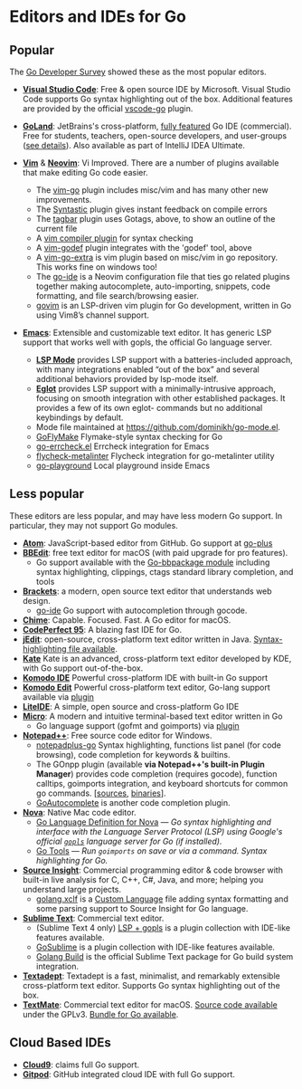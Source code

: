 # Editors and IDEs for Go
## Popular
The [Go Developer Survey](https://go.dev/blog/survey2019-results) showed these as the most popular editors.
  * **[Visual Studio Code](https://code.visualstudio.com/)**: Free & open source IDE by Microsoft. Visual Studio Code supports Go syntax highlighting out of the box. Additional features are provided by the official [vscode-go](https://github.com/golang/vscode-go) plugin.
  * **[GoLand](https://www.jetbrains.com/go/)**: JetBrains's cross-platform, [fully featured](https://www.jetbrains.com/go/features/) Go IDE (commercial). Free for students, teachers, open-source developers, and user-groups ([see details](https://www.jetbrains.com/go/buy/#edition=discounts)). Also available as part of IntelliJ IDEA Ultimate.

  * **[Vim](http://www.vim.org/)** & **[Neovim](https://neovim.io/)**: Vi Improved. There are a number of plugins available that make editing Go code easier.
    * The [vim-go](https://github.com/fatih/vim-go) plugin includes misc/vim and has many other new improvements.
    * The [Syntastic](https://github.com/scrooloose/syntastic) plugin gives instant feedback on compile errors
    * The [tagbar](https://github.com/majutsushi/tagbar) plugin uses Gotags, above, to show an outline of the current file
    * A [vim compiler plugin](https://github.com/rjohnsondev/vim-compiler-go) for syntax checking
    * A [vim-godef](https://github.com/dgryski/vim-godef) plugin integrates with the 'godef' tool, above
    * A [vim-go-extra](https://github.com/vim-jp/vim-go-extra) is vim plugin based on misc/vim in go repository. This works fine on windows too!
    * The [go-ide](https://github.com/plentiform/go-ide) is a Neovim configuration file that ties go related plugins together making autocomplete, auto-importing, snippets, code formatting, and file search/browsing easier.
    * [govim](https://github.com/govim/govim) is an LSP-driven vim plugin for Go development, written in Go using Vim8’s channel support.
  * **[Emacs](https://www.gnu.org/software/emacs/)**: Extensible and customizable text editor. It has generic LSP support that works well with gopls, the official Go language server.
    * **[LSP Mode](https://emacs-lsp.github.io/lsp-mode/)** provides LSP support with a batteries-included approach, with many integrations enabled “out of the box” and several additional behaviors provided by lsp-mode itself.
    * **[Eglot](https://github.com/joaotavora/eglot/blob/master/README.md)** provides LSP support with a minimally-intrusive approach, focusing on smooth integration with other established packages. It provides a few of its own eglot- commands but no additional keybindings by default.
    * Mode file maintained at https://github.com/dominikh/go-mode.el.
    * [GoFlyMake](https://github.com/dougm/goflymake) Flymake-style syntax checking for Go
    * [go-errcheck.el](https://github.com/dominikh/go-errcheck.el) Errcheck integration for Emacs
    * [flycheck-metalinter](https://github.com/favadi/flycheck-gometalinter) Flycheck integration for go-metalinter utility
    * [go-playground](https://github.com/grafov/go-playground) Local playground inside Emacs

## Less popular
These editors are less popular, and may have less modern Go support. In particular, they may not support Go modules.
  * **[Atom](https://atom.io/)**: JavaScript-based editor from GitHub. Go support at [go-plus](https://github.com/joefitzgerald/go-plus)
  * **[BBEdit](https://www.barebones.com/products/bbedit/)**: free text editor for macOS (with paid upgrade for pro features). 
    * Go support available with the [Go-bbpackage module](https://github.com/ascarter/go-bbpackage) including syntax highlighting, clippings, ctags standard library completion, and tools
  * **[Brackets](http://brackets.io)**: a modern, open source text editor that understands web design.
    * [go-ide](https://github.com/David5i6/Brackets-Go-IDE) Go support with autocompletion through gocode.
  * **[Chime](https://www.chimehq.com)**: Capable. Focused. Fast. A Go editor for macOS.
  * **[CodePerfect 95](https://codeperfect95.com)**: A blazing fast IDE for Go.
  * **[jEdit](http://www.jedit.org/)**: open-source, cross-platform text editor written in Java. [Syntax-highlighting file available](https://code.google.com/archive/p/go-stuff/source/default/source).
  * **[Kate](https://kate-editor.org/)** Kate is an advanced, cross-platform text editor developed by KDE, with Go support out-of-the-box.
  * **[Komodo IDE](https://www.activestate.com/komodo-ide)** Powerful cross-platform IDE with built-in Go support
  * **[Komodo Edit](https://www.activestate.com/komodo-edit)** Powerful cross-platform text editor, Go-lang support available via [plugin](https://github.com/Komodo/komodo-go)
  * **[LiteIDE](https://github.com/visualfc/liteide)**: A simple, open source and cross-platform Go IDE
  * **[Micro](https://micro-editor.github.io)**: A modern and intuitive terminal-based text editor written in Go
    * Go language support (gofmt and goimports) via [plugin](https://micro-editor.github.io/plugins.html#c-go)
  * **[Notepad++](http://notepad-plus-plus.org/)**: Free source code editor for Windows.
    * [notepadplus-go](https://github.com/chai2010/notepadplus-go) Syntax highlighting, functions list panel (for code browsing), code completion for keywords & builtins.
    * The GOnpp plugin (available **via Notepad++'s built-in Plugin Manager**) provides code completion (requires gocode), function calltips, goimports integration, and keyboard shortcuts for common go commands. [[sources](https://github.com/tike/GOnpp), [binaries](http://sourceforge.net/projects/gonpp/files/)].
    * [GoAutocomplete](https://github.com/steve-perkins/GoAutocomplete) is another code completion plugin.
  * **[Nova](https://nova.app)**: Native Mac code editor.
    * [Go Language Definition for Nova](https://extensions.panic.com/extensions/gwynethllewelyn/gwynethllewelyn.Go/) — _Go syntax highlighting and interface with the Language Server Protocol (LSP) using Google's official [`gopls`](https://pkg.go.dev/golang.org/x/tools/gopls) language server for Go (if installed)._
    * [Go Tools](https://extensions.panic.com/extensions/cloudmanic/cloudmanic.GoTools/) — _Run `goimports` on save or via a command. Syntax highlighting for Go._
  * **[Source Insight](https://www.sourceinsight.com)**: Commercial programming editor & code browser with built-in live analysis for C, C++, C#, Java, and more; helping you understand large projects.
    * [golang.xclf](https://www.sourceinsight.com/pub/languages/golang.xclf) is a [Custom Language](https://www.sourceinsight.com/download/custom-languages/) file adding syntax formatting and some parsing support to Source Insight for Go language.
  * **[Sublime Text](http://www.sublimetext.com/)**: Commercial text editor.
    * (Sublime Text 4 only) [LSP + gopls](https://lsp.sublimetext.io/language_servers/#go) is a plugin collection with IDE-like features available.
    * [GoSublime](https://github.com/DisposaBoy/GoSublime) is a plugin collection with IDE-like features available.
    * [Golang Build](https://github.com/golang/sublime-build) is the official Sublime Text package for Go build system integration.
  * **[Textadept](http://foicica.com/textadept/)**:  Textadept is a fast, minimalist, and remarkably extensible cross-platform text editor. Supports Go syntax highlighting out of the box.
  * **[TextMate](http://macromates.com/)**: Commercial text editor for macOS. [Source code available](https://github.com/textmate/textmate) under the GPLv3. [Bundle for Go available](https://github.com/syscrusher/golang.tmbundle).

## Cloud Based IDEs

  * **[Cloud9](https://aws.amazon.com/cloud9/)**: claims full Go support.
  * **[Gitpod](https://gitpod.io)**: GitHub integrated cloud IDE with full Go support.
